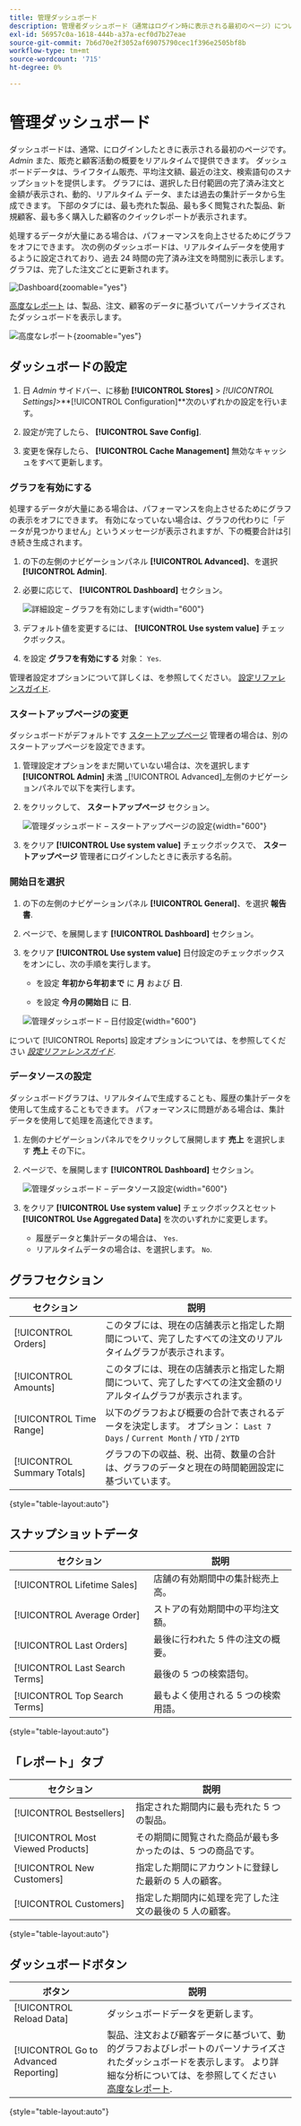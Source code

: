 ```yaml
---
title: 管理ダッシュボード
description: 管理者ダッシュボード（通常はログイン時に表示される最初のページ）について説明します。
exl-id: 56957c0a-1618-444b-a37a-ecf0d7b27eae
source-git-commit: 7b6d70e2f3052af69075790cec1f396e2505bf8b
workflow-type: tm+mt
source-wordcount: '715'
ht-degree: 0%

---
```


# 管理ダッシュボード

ダッシュボードは、通常、にログインしたときに表示される最初のページです。 _Admin_ また、販売と顧客活動の概要をリアルタイムで提供できます。 ダッシュボードデータは、ライフタイム販売、平均注文額、最近の注文、検索語句のスナップショットを提供します。 グラフには、選択した日付範囲の完了済み注文と金額が表示され、動的、リアルタイム データ、または過去の集計データから生成できます。 下部のタブには、最も売れた製品、最も多く閲覧された製品、新規顧客、最も多く購入した顧客のクイックレポートが表示されます。

処理するデータが大量にある場合は、パフォーマンスを向上させるためにグラフをオフにできます。 次の例のダッシュボードは、リアルタイムデータを使用するように設定されており、過去 24 時間の完了済み注文を時間別に表示します。 グラフは、完了した注文ごとに更新されます。

![Dashboard](./assets/dashboard-full.png){zoomable="yes"}

[高度なレポート](business-intelligence.md#advanced-reporting) は、製品、注文、顧客のデータに基づいてパーソナライズされたダッシュボードを表示します。

![高度なレポート](./assets/dashboard-advanced-reporting.png){zoomable="yes"}

## ダッシュボードの設定

1. 日 _Admin_ サイドバー、に移動 **[!UICONTROL Stores]** > _[!UICONTROL Settings]_>**[!UICONTROL Configuration]**次のいずれかの設定を行います。

1. 設定が完了したら、 **[!UICONTROL Save Config]**.

1. 変更を保存したら、 **[!UICONTROL Cache Management]** 無効なキャッシュをすべて更新します。

### グラフを有効にする

処理するデータが大量にある場合は、パフォーマンスを向上させるためにグラフの表示をオフにできます。 有効になっていない場合は、グラフの代わりに「データが見つかりません」というメッセージが表示されますが、下の概要合計は引き続き生成されます。

1. の下の左側のナビゲーションパネル **[!UICONTROL Advanced]**、を選択 **[!UICONTROL Admin]**.

1. 必要に応じて、 **[!UICONTROL Dashboard]** セクション。

   ![詳細設定 – グラフを有効にします](./assets/admin-dashboard-config.png){width="600"}

1. デフォルト値を変更するには、 **[!UICONTROL Use system value]** チェックボックス。

1. を設定 **グラフを有効にする** 対象： `Yes`.

管理者設定オプションについて詳しくは、を参照してください。 [設定リファレンスガイド](../configuration-reference/advanced/admin.md).

### スタートアップページの変更

ダッシュボードがデフォルトです [スタートアップページ](../configuration-reference/advanced/admin.md) 管理者の場合は、別のスタートアップページを設定できます。

1. 管理設定オプションをまだ開いていない場合は、次を選択します **[!UICONTROL Admin]** 未満 _[!UICONTROL Advanced]_左側のナビゲーションパネルで以下を実行します。

1. をクリックして、 **スタートアップページ** セクション。

   ![管理ダッシュボード – スタートアップページの設定](./assets/admin-startup-page.png){width="600"}

1. をクリア **[!UICONTROL Use system value]** チェックボックスで、 **スタートアップページ** 管理者にログインしたときに表示する名前。

### 開始日を選択

1. の下の左側のナビゲーションパネル **[!UICONTROL General]**、を選択 **報告書**.

1. ページで、を展開します **[!UICONTROL Dashboard]** セクション。

1. をクリア **[!UICONTROL Use system value]** 日付設定のチェックボックスをオンにし、次の手順を実行します。

   - を設定 **年初から年初まで** に **月** および **日**.

   - を設定 **今月の開始日** に **日**.

   ![管理ダッシュボード – 日付設定](./assets/reports-dashboard.png){width="600"}

について [!UICONTROL Reports] 設定オプションについては、を参照してください [_設定リファレンスガイド_](../configuration-reference/general/reports.md).

### データソースの設定

ダッシュボードグラフは、リアルタイムで生成することも、履歴の集計データを使用して生成することもできます。 パフォーマンスに問題がある場合は、集計データを使用して処理を高速化できます。

1. 左側のナビゲーションパネルでをクリックして展開します **売上** を選択します **売上** その下に。

1. ページで、を展開します **[!UICONTROL Dashboard]** セクション。

   ![管理ダッシュボード – データソース設定](./assets/config-sales-dashboard.png){width="600"}

1. をクリア **[!UICONTROL Use system value]** チェックボックスとセット **[!UICONTROL Use Aggregated Data]** を次のいずれかに変更します。

   - 履歴データと集計データの場合は、 `Yes`.
   - リアルタイムデータの場合は、を選択します。 `No`.

## グラフセクション

| セクション | 説明 |
|--- |--- |
| [!UICONTROL Orders] | このタブには、現在の店舗表示と指定した期間について、完了したすべての注文のリアルタイムグラフが表示されます。 |
| [!UICONTROL Amounts] | このタブには、現在の店舗表示と指定した期間について、完了したすべての注文金額のリアルタイムグラフが表示されます。 |
| [!UICONTROL Time Range] | 以下のグラフおよび概要の合計で表されるデータを決定します。 オプション： `Last 7 Days` / `Current Month` / `YTD` / `2YTD` |
| [!UICONTROL Summary Totals] | グラフの下の収益、税、出荷、数量の合計は、グラフのデータと現在の時間範囲設定に基づいています。 |

{style="table-layout:auto"}

## スナップショットデータ

| セクション | 説明 |
|--- |--- |
| [!UICONTROL Lifetime Sales] | 店舗の有効期間中の集計総売上高。 |
| [!UICONTROL Average Order] | ストアの有効期間中の平均注文額。 |
| [!UICONTROL Last Orders] | 最後に行われた 5 件の注文の概要。 |
| [!UICONTROL Last Search Terms] | 最後の 5 つの検索語句。 |
| [!UICONTROL Top Search Terms] | 最もよく使用される 5 つの検索用語。 |

{style="table-layout:auto"}

## 「レポート」タブ

| セクション | 説明 |
|--- |--- |
| [!UICONTROL Bestsellers] | 指定された期間内に最も売れた 5 つの製品。 |
| [!UICONTROL Most Viewed Products] | その期間に閲覧された商品が最も多かったのは、5 つの商品です。 |
| [!UICONTROL New Customers] | 指定した期間にアカウントに登録した最新の 5 人の顧客。 |
| [!UICONTROL Customers] | 指定した期間内に処理を完了した注文の最後の 5 人の顧客。 |

{style="table-layout:auto"}

## ダッシュボードボタン

| ボタン | 説明 |
|--- |--- |
| [!UICONTROL Reload Data] | ダッシュボードデータを更新します。 |
| [!UICONTROL Go to Advanced Reporting] | 製品、注文および顧客データに基づいて、動的グラフおよびレポートのパーソナライズされたダッシュボードを表示します。 より詳細な分析については、を参照してください [高度なレポート](business-intelligence.md#advanced-reporting). |

{style="table-layout:auto"}
